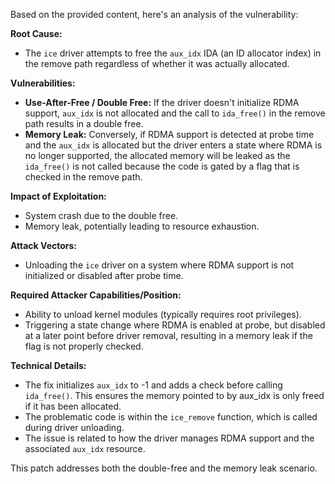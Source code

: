 Based on the provided content, here's an analysis of the vulnerability:

**Root Cause:**
- The `ice` driver attempts to free the `aux_idx` IDA (an ID allocator index) in the remove path regardless of whether it was actually allocated.

**Vulnerabilities:**
- **Use-After-Free / Double Free:** If the driver doesn't initialize RDMA support, `aux_idx` is not allocated and the call to `ida_free()` in the remove path results in a double free.
- **Memory Leak:** Conversely, if RDMA support is detected at probe time and the `aux_idx` is allocated but the driver enters a state where RDMA is no longer supported, the allocated memory will be leaked as the `ida_free()` is not called because the code is gated by a flag that is checked in the remove path.

**Impact of Exploitation:**
- System crash due to the double free.
- Memory leak, potentially leading to resource exhaustion.

**Attack Vectors:**
- Unloading the `ice` driver on a system where RDMA support is not initialized or disabled after probe time.

**Required Attacker Capabilities/Position:**
- Ability to unload kernel modules (typically requires root privileges).
- Triggering a state change where RDMA is enabled at probe, but disabled at a later point before driver removal, resulting in a memory leak if the flag is not properly checked.

**Technical Details:**
- The fix initializes `aux_idx` to -1 and adds a check before calling `ida_free()`. This ensures the memory pointed to by aux_idx is only freed if it has been allocated.
- The problematic code is within the `ice_remove` function, which is called during driver unloading.
- The issue is related to how the driver manages RDMA support and the associated `aux_idx` resource.

This patch addresses both the double-free and the memory leak scenario.